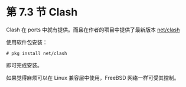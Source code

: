 # 第 7.3 节 Clash

Clash 在 ports 中就有提供。而且在作者的项目中提供了最新版本 [net/clash](https://github.com/Dreamacro/clash/releases)

使用软件包安装：

```shell-session
# pkg install net/clash
```

即可完成安装。


如果觉得麻烦可以在 Linux 兼容层中使用，FreeBSD 网络一样可受其控制。
